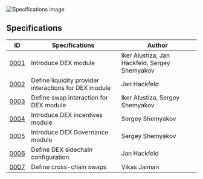 ![Specifications image](https://github.com/LiskHQ/lisk-dex-specs/assets/101553630/5db53d6e-c237-496f-9a4b-2aa1ef793b9e)

## Specifications
| ID | Specifications | Author |
|--------|-------|--------|
| [0001](specifications/0001.md) | Introduce DEX module | Iker Alustiza, Jan Hackfeld, Sergey Shemyakov 
| [0002](specifications/0002.md) | Define liquidity provider interactions for DEX module | Jan Hackfeld 
| [0003](specifications/0003.md) | Define swap interaction for DEX module | Iker Alustiza, Sergey Shemyakov| 
| [0004](specifications/0004.md) | Introduce DEX incentives module | Sergey Shemyakov | 
| [0005](specifications/0005.md) | Introduce DEX Governance module | Sergey Shemyakov | 
| [0006](specifications/0006.md) | Define DEX sidechain configuration | Jan Hackfeld 
| [0007](specifications/0007.md) | Define cross-chain swaps | Vikas Jaiman 
